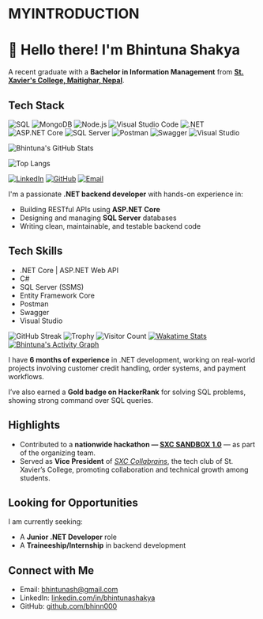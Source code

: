 # MYINTRODUCTION

# 👋 Hello there! I'm Bhintuna Shakya

A recent graduate with a **Bachelor in Information Management** from [**St. Xavier's College, Maitighar, Nepal**](https://sxc.edu.np/).

## Tech Stack

![SQL](https://img.shields.io/badge/SQL-336791?style=flat&logo=mysql&logoColor=white)
![MongoDB](https://img.shields.io/badge/MongoDB-47A248?style=flat&logo=mongodb&logoColor=white)
![Node.js](https://img.shields.io/badge/Node.js-339933?style=flat&logo=node.js&logoColor=white)
![Visual Studio Code](https://img.shields.io/badge/VS%20Code-007ACC?style=flat&logo=visual-studio-code&logoColor=white)
![.NET](https://img.shields.io/badge/.NET-512BD4?style=flat&logo=dotnet&logoColor=white)
![ASP.NET Core](https://img.shields.io/badge/ASP.NET_Core-5C2D91?style=flat&logo=dotnet&logoColor=white)
![SQL Server](https://img.shields.io/badge/SQL_Server-CC2927?style=flat&logo=microsoftsqlserver&logoColor=white)
![Postman](https://img.shields.io/badge/Postman-FF6C37?style=flat&logo=postman&logoColor=white)
![Swagger](https://img.shields.io/badge/Swagger-85EA2D?style=flat&logo=swagger&logoColor=black)
![Visual Studio](https://img.shields.io/badge/Visual_Studio-5C2D91?style=flat&logo=visualstudio&logoColor=white)

![Bhintuna's GitHub Stats](https://github-readme-stats.vercel.app/api?username=bhinn000&show_icons=true&theme=default)

![Top Langs](https://github-readme-stats.vercel.app/api/top-langs/?username=bhinn000&layout=compact)

[![LinkedIn](https://img.shields.io/badge/LinkedIn-blue?logo=linkedin&style=flat)](https://linkedin.com/in/bhintunashakya/)
[![GitHub](https://img.shields.io/badge/GitHub-black?logo=github&style=flat)](https://github.com/bhinn000)
[![Email](https://img.shields.io/badge/Email-D14836?logo=gmail&style=flat)](mailto:bhintunash@gmail.com)


I'm a passionate **.NET backend developer** with hands-on experience in:
- Building RESTful APIs using **ASP.NET Core**
- Designing and managing **SQL Server** databases
- Writing clean, maintainable, and testable backend code

## Tech Skills

- .NET Core | ASP.NET Web API  
- C#  
- SQL Server (SSMS)  
- Entity Framework Core  
- Postman  
- Swagger  
- Visual Studio  

![GitHub Streak](https://github-readme-streak-stats.herokuapp.com/?user=bhinn000&theme=default)
![Trophy](https://github-profile-trophy.vercel.app/?username=bhinn000&theme=flat&column=4)
![Visitor Count](https://komarev.com/ghpvc/?username=bhinn000&label=Profile%20views&color=0e75b6&style=flat)
[![Wakatime Stats](https://github-readme-stats.vercel.app/api/wakatime?username=yourusername)](https://wakatime.com/)
[![Bhintuna's Activity Graph](https://github-readme-activity-graph.vercel.app/graph?username=bhinn000&theme=github)](https://github.com/ashutosh00710/github-readme-activity-graph)


I have **6 months of experience** in .NET development, working on real-world projects involving customer credit handling, order systems, and payment workflows.

I’ve also earned a **Gold badge on HackerRank** for solving SQL problems, showing strong command over SQL queries.

## Highlights

- Contributed to a **nationwide hackathon — [SXC SANDBOX 1.0](https://sxc-sandbox.vercel.app/#team)** — as part of the organizing team.
- Served as **Vice President** of [*SXC Collabrains*](https://www.linkedin.com/company/sxc-collabrains/about/), the tech club of St. Xavier’s College, promoting collaboration and technical growth among students.

## Looking for Opportunities

I am currently seeking:
- A **Junior .NET Developer** role  
- A **Traineeship/Internship** in backend development  

## Connect with Me

- Email: [bhintunash@gmail.com](mailto:bhintunash@gmail.com)  
- LinkedIn: [linkedin.com/in/bhintunashakya](https://www.linkedin.com/in/bhintunashakya/)  
- GitHub: [github.com/bhinn000](https://github.com/bhinn000)  

